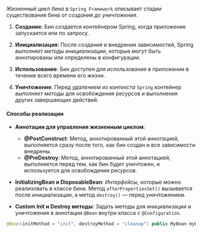 _Жизненный цикл бина_ в `Spring Framework` описывает стадии существования бина _от  создания до уничтожения_.

1. **Создание**: Бин создается контейнером Spring, когда приложение запускается или по запросу.
    
2. **Инициализация**: После создания и внедрения зависимостей, Spring _выполняет методы инициализации_, которые могут быть аннотированы или определены в конфигурации.
    
3. **Использование**: Бин _доступен для использования_ в приложении в течение всего времени его жизни.
    
4. **Уничтожение**: Перед _удалением из контекста_ `Spring` контейнер _выполняет методы_ для освобождения ресурсов и выполнения других завершающих действий.


#### Способы реализации
- **Аннотации для управления жизненным циклом**:
	- **@PostConstruct**: Метод, аннотированный этой аннотацией, выполняется сразу после того, как бин создан и все зависимости внедрены.
	- **@PreDestroy**: Метод, аннотированный этой аннотацией, выполняется перед тем, как бин будет уничтожен, и используется для освобождения ресурсов.
	
- **InitializingBean и DisposableBean**: _Интерфейсы_, которые можно реализовать в классе бина. Метод `afterPropertiesSet()` вызывается после инициализации, а метод `destroy()` — перед уничтожением.
	
- **Custom Init и Destroy методы**: Задать методы для инициализации и уничтожения в аннотации `@Bean` внутри класса с `@Configuration`.
```java 
@Bean(initMethod = "init", destroyMethod = "cleanup") public MyBean myBean() { return new MyBean(); }
```